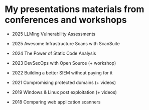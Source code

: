 # My presentations materials from conferences and workshops

* 2025 LLMing Vulnerability Assessments

* 2025 Awesome Infrastructure Scans with ScanSuite

* 2024 The Power of Static Code Analysis

* 2023 DevSecOps with Open Source (+ workshop)

* 2022 Building a better SIEM without paying for it

* 2021 Compromising protected domains (+ videos)

* 2019 Windows & Linux post exploitation (+ videos)

* 2018 Comparing web application scanners

